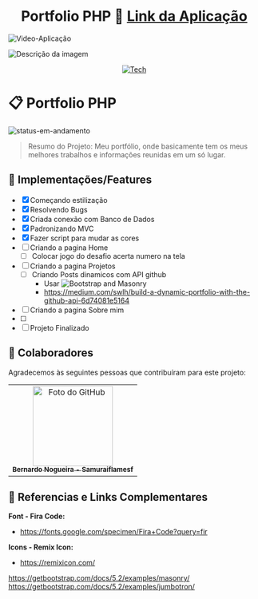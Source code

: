 <div align="center">
  
# Portfolio PHP 📁 <a href="#">Link da Aplicação</a>

</div>

![Video-Aplicação](https://user-images.githubusercontent.com/62897976/185768202-9e2fda79-b014-4d99-a10e-1f0852a981a1.gif)

<img src="./src/Assets/gif.gif" alt="Descrição da imagem">

<div align="center">

[![Tech](https://skillicons.dev/icons?i=html,css,js,bootstrap,php,mysql)](https://skillicons.dev)

</div>

# 📋 Portfolio PHP 

<!-- ![status-finalizado](https://user-images.githubusercontent.com/62897976/185768561-589083e1-f18f-480b-9709-0ca24acf9c6d.svg) -->
![status-em-andamento](https://user-images.githubusercontent.com/62897976/185768581-1d051a52-2e60-4378-b31d-39028cbfb5c8.svg)

> Resumo do Projeto: Meu portfólio, onde basicamente tem os meus melhores trabalhos e informações reunidas em um só lugar.

## 🎯 Implementações/Features

- [x] Começando estilização 
- [x] Resolvendo Bugs
- [x] Criada conexão com Banco de Dados
- [x] Padronizando MVC
- [x] Fazer script para mudar as cores
- [ ] Criando a pagina Home
  - [ ] Colocar jogo do desafio acerta numero na tela
- [ ] Criando a pagina Projetos
  - [ ] Criando Posts dinamicos com API github
    - Usar ![Bootstrap and Masonry](https://getbootstrap.com/docs/5.2/examples/masonry/)
    - https://medium.com/swlh/build-a-dynamic-portfolio-with-the-github-api-6d74081e5164

- [ ] Criando a pagina Sobre mim
- [ ] 
- [ ] Projeto Finalizado

## 🤝 Colaboradores

Agradecemos às seguintes pessoas que contribuíram para este projeto:

<table>
  <tr>
    <td align="center">
      <a href="https://github.com/Samuraiflamesf">
        <img src="https://avatars.githubusercontent.com/u/62897976?s=400&u=afa8e717adda64a162c125cbbbcdfa187b86348a&v=4" width="160px;" alt="Foto do GitHub"/><br>
          <sub>
          <b>
          Bernardo Nogueira - Samuraiflamesf
          </b>
        </sub>
      </a>
    </td>
  </tr>
</table>

## 📕 Referencias e Links Complementares

**Font - Fira Code:**

- https://fonts.google.com/specimen/Fira+Code?query=fir

**Icons - Remix Icon:**

- https://remixicon.com/

https://getbootstrap.com/docs/5.2/examples/masonry/
https://getbootstrap.com/docs/5.2/examples/jumbotron/